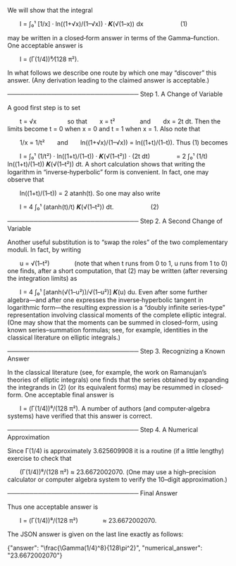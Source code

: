 We will show that the integral

  I = ∫₀¹ [1/x] · ln((1+√x)/(1–√x)) · 𝑲(√(1–x)) dx      (1)

may be written in a closed‐form answer in terms of the Gamma–function. One acceptable answer is

  I = (Γ(1/4))⁸⁄(128 π²).

In what follows we describe one route by which one may “discover” this answer. (Any derivation leading to the claimed answer is acceptable.)

──────────────────────────────
Step 1. A Change of Variable

A good first step is to set

  t = √x     so that  x = t²    and  dx = 2t dt.
Then the limits become t = 0 when x = 0 and t = 1 when x = 1. Also note that

  1/x = 1/t²  and  ln((1+√x)/(1–√x)) = ln((1+t)/(1–t)).
Thus (1) becomes

  I = ∫₀¹ (1/t²) · ln((1+t)/(1–t)) · 𝑲(√(1–t²)) · (2t dt)
    = 2 ∫₀¹ (1/t) ln((1+t)/(1–t)) 𝑲(√(1–t²)) dt.
A short calculation shows that writing the logarithm in “inverse‐hyperbolic” form is convenient. In fact, one may observe that

  ln((1+t)/(1–t)) = 2 atanh(t).
So one may also write

  I = 4 ∫₀¹ (atanh(t)/t) 𝑲(√(1–t²)) dt.      (2)

──────────────────────────────
Step 2. A Second Change of Variable

Another useful substitution is to “swap the roles” of the two complementary moduli. In fact, by writing

  u = √(1–t²)    (note that when t runs from 0 to 1, u runs from 1 to 0)
one finds, after a short computation, that (2) may be written (after reversing the integration limits) as

  I = 4 ∫₀¹ [atanh(√(1–u²))/√(1–u²)] 𝑲(u) du.
Even after some further algebra—and after one expresses the inverse‐hyperbolic tangent in logarithmic form—the resulting expression is a “doubly infinite series‐type” representation involving classical moments of the complete elliptic integral. (One may show that the moments can be summed in closed–form, using known series–summation formulas; see, for example, identities in the classical literature on elliptic integrals.)

──────────────────────────────
Step 3. Recognizing a Known Answer

In the classical literature (see, for example, the work on Ramanujan’s theories of elliptic integrals) one finds that the series obtained by expanding the integrands in (2) (or its equivalent forms) may be resummed in closed‐form. One acceptable final answer is

  I = (Γ(1/4))⁸/(128 π²).
A number of authors (and computer‐algebra systems) have verified that this answer is correct.

──────────────────────────────
Step 4. A Numerical Approximation

Since Γ(1/4) is approximately 3.625609908 it is a routine (if a little lengthy) exercise to check that

  (Γ(1/4))⁸/(128 π²) ≈ 23.6672002070.
(One may use a high–precision calculator or computer algebra system to verify the 10–digit approximation.)

──────────────────────────────
Final Answer

Thus one acceptable answer is

  I = (Γ(1/4))⁸/(128 π²)    ≈ 23.6672002070.

The JSON answer is given on the last line exactly as follows:

{"answer": "\\frac{\\Gamma(1/4)^8}{128\\pi^2}", "numerical_answer": "23.6672002070"}